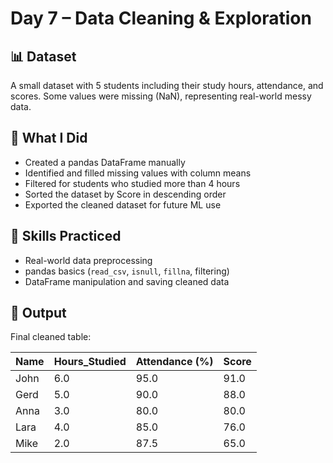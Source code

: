 # Day 7 – Data Cleaning & Exploration

## 📊 Dataset
A small dataset with 5 students including their study hours, attendance, and scores. Some values were missing (NaN), representing real-world messy data.

## 🚀 What I Did
- Created a pandas DataFrame manually
- Identified and filled missing values with column means
- Filtered for students who studied more than 4 hours
- Sorted the dataset by Score in descending order
- Exported the cleaned dataset for future ML use

## 🧠 Skills Practiced
- Real-world data preprocessing
- pandas basics (`read_csv`, `isnull`, `fillna`, filtering)
- DataFrame manipulation and saving cleaned data

## 📁 Output
Final cleaned table:

| Name | Hours_Studied | Attendance (%) | Score |
|------|----------------|----------------|--------|
| John | 6.0 | 95.0 | 91.0 |
| Gerd | 5.0 | 90.0 | 88.0 |
| Anna | 3.0 | 80.0 | 80.0 |
| Lara | 4.0 | 85.0 | 76.0 |
| Mike | 2.0 | 87.5 | 65.0 |
